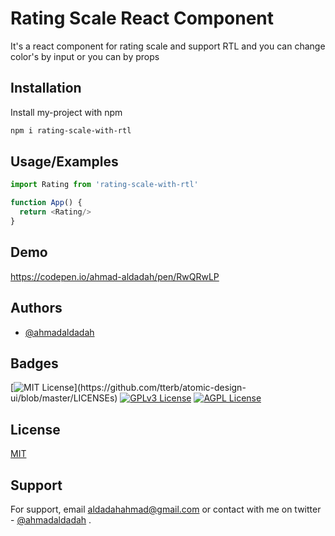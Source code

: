 
# Rating Scale React Component 

It's a react component for rating scale and support RTL and you can change color's by input or you can by props 


## Installation

Install my-project with npm

```bash
npm i rating-scale-with-rtl
```
    

## Usage/Examples

```javascript
import Rating from 'rating-scale-with-rtl'

function App() {
  return <Rating/>
}
```


## Demo

https://codepen.io/ahmad-aldadah/pen/RwQRwLP


## Authors

- [@ahmadaldadah](https://github.com/ahmadaldadah/rating-scale-with-rtl)


## Badges


[![MIT License](https://img.shields.io/apm/l/atomic-design-ui.svg?)](https://github.com/tterb/atomic-design-ui/blob/master/LICENSEs)
[![GPLv3 License](https://img.shields.io/badge/License-GPL%20v3-yellow.svg)](https://opensource.org/licenses/)
[![AGPL License](https://img.shields.io/badge/license-AGPL-blue.svg)](http://www.gnu.org/licenses/agpl-3.0)


## License

[MIT](https://choosealicense.com/licenses/mit/)


## Support

For support, email aldadahahmad@gmail.com or contact with me on twitter - [@ahmadaldadah](https://twitter.com/ahmadaldadah)
.

